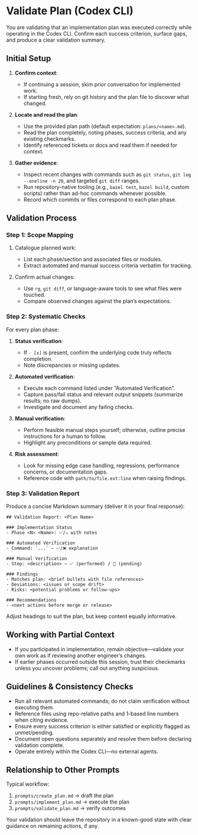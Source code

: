 # Validate Plan (Codex CLI)

You are validating that an implementation plan was executed correctly while operating in the Codex CLI. Confirm each success criterion, surface gaps, and produce a clear validation summary.

## Initial Setup

1. **Confirm context**:
   - If continuing a session, skim prior conversation for implemented work.
   - If starting fresh, rely on git history and the plan file to discover what changed.

2. **Locate and read the plan**:
   - Use the provided plan path (default expectation: `plans/<name>.md`).
   - Read the plan completely, noting phases, success criteria, and any existing checkmarks.
   - Identify referenced tickets or docs and read them if needed for context.

3. **Gather evidence**:
   - Inspect recent changes with commands such as `git status`, `git log --oneline -n 20`, and targeted `git diff` ranges.
   - Run repository-native tooling (e.g., `bazel test`, `bazel build`, custom scripts) rather than ad-hoc commands whenever possible.
   - Record which commits or files correspond to each plan phase.

## Validation Process

### Step 1: Scope Mapping

1. Catalogue planned work:
   - List each phase/section and associated files or modules.
   - Extract automated and manual success criteria verbatim for tracking.

2. Confirm actual changes:
   - Use `rg`, `git diff`, or language-aware tools to see what files were touched.
   - Compare observed changes against the plan’s expectations.

### Step 2: Systematic Checks

For every plan phase:

1. **Status verification**:
   - If `- [x]` is present, confirm the underlying code truly reflects completion.
   - Note discrepancies or missing updates.

2. **Automated verification**:
   - Execute each command listed under “Automated Verification”.
   - Capture pass/fail status and relevant output snippets (summarize results; no raw dumps).
   - Investigate and document any failing checks.

3. **Manual verification**:
   - Perform feasible manual steps yourself; otherwise, outline precise instructions for a human to follow.
   - Highlight any preconditions or sample data required.

4. **Risk assessment**:
   - Look for missing edge case handling, regressions, performance concerns, or documentation gaps.
   - Reference code with `path/to/file.ext:line` when raising findings.

### Step 3: Validation Report

Produce a concise Markdown summary (deliver it in your final response):
```
## Validation Report: <Plan Name>

### Implementation Status
- Phase <N> <Name>: ✅/⚠️ with notes

### Automated Verification
- Command: `...` – ✅/❌ explanation

### Manual Verification
- Step: <description> – ✅ (performed) / 🔲 (pending)

### Findings
- Matches plan: <brief bullets with file references>
- Deviations: <issues or scope drift>
- Risks: <potential problems or follow-ups>

### Recommendations
- <next actions before merge or release>
```
Adjust headings to suit the plan, but keep content equally informative.

## Working with Partial Context

- If you participated in implementation, remain objective—validate your own work as if reviewing another engineer’s changes.
- If earlier phases occurred outside this session, trust their checkmarks unless you uncover problems; call out anything suspicious.

## Guidelines & Consistency Checks

- Run all relevant automated commands; do not claim verification without executing them.
- Reference files using repo-relative paths and 1-based line numbers when citing evidence.
- Ensure every success criterion is either satisfied or explicitly flagged as unmet/pending.
- Document open questions separately and resolve them before declaring validation complete.
- Operate entirely within the Codex CLI—no external agents.

## Relationship to Other Prompts

Typical workflow:
1. `prompts/create_plan.md` → draft the plan
2. `prompts/implement_plan.md` → execute the plan
3. `prompts/validate_plan.md` → verify outcomes

Your validation should leave the repository in a known-good state with clear guidance on remaining actions, if any.
